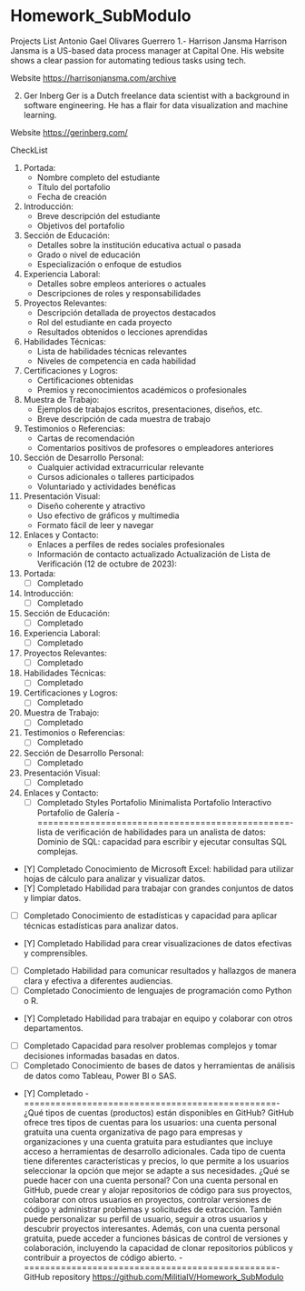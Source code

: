 # Homework_SubModulo
Projects List
Antonio Gael Olivares Guerrero
1.- Harrison Jansma
Harrison Jansma is a US-based data process manager at Capital One. His website shows a clear passion for automating tedious tasks using tech.

 

Website
https://harrisonjansma.com/archive



2. Ger Inberg
Ger is a Dutch freelance data scientist with a background in software engineering. He has a flair for data visualization and machine learning.

 
 
Website
https://gerinberg.com/

CheckList
1. Portada:
   - Nombre completo del estudiante
   - Título del portafolio
   - Fecha de creación
2. Introducción:
   - Breve descripción del estudiante
   - Objetivos del portafolio
3. Sección de Educación:
   - Detalles sobre la institución educativa actual o pasada
   - Grado o nivel de educación
   - Especialización o enfoque de estudios
4. Experiencia Laboral:
   - Detalles sobre empleos anteriores o actuales
   - Descripciones de roles y responsabilidades
5. Proyectos Relevantes:
   - Descripción detallada de proyectos destacados
   - Rol del estudiante en cada proyecto
   - Resultados obtenidos o lecciones aprendidas
6. Habilidades Técnicas:
   - Lista de habilidades técnicas relevantes
   - Niveles de competencia en cada habilidad
7. Certificaciones y Logros:
   - Certificaciones obtenidas
   - Premios y reconocimientos académicos o profesionales
8. Muestra de Trabajo:
   - Ejemplos de trabajos escritos, presentaciones, diseños, etc.
   - Breve descripción de cada muestra de trabajo
9. Testimonios o Referencias:
   - Cartas de recomendación
   - Comentarios positivos de profesores o empleadores anteriores
10. Sección de Desarrollo Personal:
    - Cualquier actividad extracurricular relevante
    - Cursos adicionales o talleres participados
    - Voluntariado y actividades benéficas
11. Presentación Visual:
    - Diseño coherente y atractivo
    - Uso efectivo de gráficos y multimedia
    - Formato fácil de leer y navegar
12. Enlaces y Contacto:
    - Enlaces a perfiles de redes sociales profesionales
    - Información de contacto actualizado
Actualización de Lista de Verificación (12 de octubre de 2023):
1. Portada:
   - [ ] Completado
2. Introducción:
   - [ ] Completado
3. Sección de Educación:
   - [ ] Completado
4. Experiencia Laboral:
   - [ ] Completado
5. Proyectos Relevantes:
   - [ ] Completado
6. Habilidades Técnicas:
   - [ ] Completado
7. Certificaciones y Logros:
   - [ ] Completado
8. Muestra de Trabajo:
   - [ ] Completado
9. Testimonios o Referencias:
   - [ ] Completado
10. Sección de Desarrollo Personal:
    - [ ] Completado
11. Presentación Visual:
    - [ ] Completado
12. Enlaces y Contacto:
    - [ ] Completado
Styles
Portafolio Minimalista
Portafolio Interactivo
Portafolio de Galería
-================================================-
lista de verificación de habilidades para un analista de datos:
Dominio de SQL: capacidad para escribir y ejecutar consultas SQL complejas.
- [Y] Completado
Conocimiento de Microsoft Excel: habilidad para utilizar hojas de cálculo para analizar y visualizar datos.
- [Y] Completado
Habilidad para trabajar con grandes conjuntos de datos y limpiar datos.
- [ ] Completado
Conocimiento de estadísticas y capacidad para aplicar técnicas estadísticas para analizar datos.
- [Y] Completado
Habilidad para crear visualizaciones de datos efectivas y comprensibles. 
- [ ] Completado
Habilidad para comunicar resultados y hallazgos de manera clara y efectiva a diferentes audiencias.
- [ ] Completado
Conocimiento de lenguajes de programación como Python o R.
- [Y] Completado
Habilidad para trabajar en equipo y colaborar con otros departamentos.
- [ ] Completado
Capacidad para resolver problemas complejos y tomar decisiones informadas basadas en datos. 
- [ ] Completado
Conocimiento de bases de datos y herramientas de análisis de datos como Tableau, Power BI o SAS.
- [Y] Completado
-================================================-
¿Qué tipos de cuentas (productos) están disponibles en GitHub?
GitHub ofrece tres tipos de cuentas para los usuarios: 
una cuenta personal gratuita una cuenta organizativa de pago para empresas y organizaciones y una cuenta gratuita para estudiantes que incluye acceso a herramientas de desarrollo adicionales. Cada tipo de cuenta tiene diferentes características y precios, lo que permite a los usuarios seleccionar la opción que mejor se adapte a sus necesidades.
¿Qué se puede hacer con una cuenta personal?
Con una cuenta personal en GitHub, puede crear y alojar repositorios de código para sus proyectos, colaborar con otros usuarios en proyectos, controlar versiones de código y administrar problemas y solicitudes de extracción. También puede personalizar su perfil de usuario, seguir a otros usuarios y descubrir proyectos interesantes. Además, con una cuenta personal gratuita, puede acceder a funciones básicas de control de versiones y colaboración, incluyendo la capacidad de clonar repositorios públicos y contribuir a proyectos de código abierto.
-================================================-
GitHub repository
https://github.com/MilitiaIV/Homework_SubModulo
